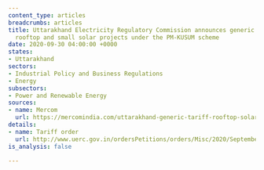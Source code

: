 ```yaml
---
content_type: articles
breadcrumbs: articles
title: Uttarakhand Electricity Regulatory Commission announces generic tariffs for
  rooftop and small solar projects under the PM-KUSUM scheme
date: 2020-09-30 04:00:00 +0000
states:
- Uttarakhand
sectors:
- Industrial Policy and Business Regulations
- Energy
subsectors:
- Power and Renewable Energy
sources:
- name: Mercom
  url: https://mercomindia.com/uttarakhand-generic-tariff-rooftop-solar/
details:
- name: Tariff order
  url: http://www.uerc.gov.in/ordersPetitions/orders/Misc/2020/September/Suo_moto_order_dt_15.09.20.pdf
is_analysis: false

---
```

